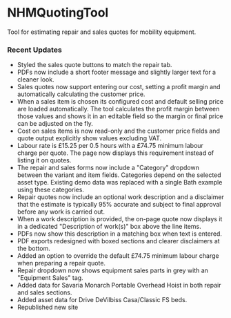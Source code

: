 # NHMQuotingTool
Tool for estimating repair and sales quotes for mobility equipment.

### Recent Updates
- Styled the sales quote buttons to match the repair tab.
- PDFs now include a short footer message and slightly larger text for a cleaner look.
- Sales quotes now support entering our cost, setting a profit margin and automatically
  calculating the customer price.
- When a sales item is chosen its configured cost and default selling price are loaded
  automatically. The tool calculates the profit margin between those values and shows
  it in an editable field so the margin or final price can be adjusted on the fly.
- Cost on sales items is now read-only and the customer price fields and quote output
  explicitly show values excluding VAT.
- Labour rate is £15.25 per 0.5 hours with a £74.75 minimum labour charge per
  quote. The page now displays this requirement instead of listing it on quotes.
- The repair and sales forms now include a "Category" dropdown between the
  variant and item fields. Categories depend on the selected asset type. Existing
  demo data was replaced with a single Bath example using these categories.
- Repair quotes now include an optional work description and a disclaimer that
  the estimate is typically 95% accurate and subject to final approval before
  any work is carried out.
- When a work description is provided, the on-page quote now displays it in a
  dedicated "Description of work(s)" box above the line items.
- PDFs now show this description in a matching box when text is entered.
- PDF exports redesigned with boxed sections and clearer disclaimers at the bottom.
- Added an option to override the default £74.75 minimum labour charge when
  preparing a repair quote.
- Repair dropdown now shows equipment sales parts in grey with an
  "Equipment Sales" tag.
- Added data for Savaria Monarch Portable Overhead Hoist in both repair and sales sections.
- Added asset data for Drive DeVilbiss Casa/Classic FS beds.
- Republished new site
